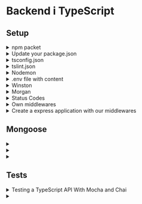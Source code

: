 # Backend i TypeScript

## Setup

<details>
<summary>npm packet</summary>

```shell
npm init -y
npm i express dotenv helmet cors mongoose winston morgan
npm i -D nodemon typescript tslint @types/node @types/express @types/helmet @types/cors @types/mongoose @types/morgan
npm i -D mocha @types/mocha chai @types/chai chai-http @types/chai-http ts-node ts-mocha @types/expect
```

</details>

<details>
<summary>Update your package.json</summary>

```json
{
  "name": "backend",
  "version": "1.0.0",
  "description": "",
  "main": "dist/Server.js",
  "scripts": {
    "prebuild": "tslint -c tslint.json -p tsconfig.json --fix",
    "build": "tsc",
    "prestart": "npm run build",
    "start": "node .",
    "startts": "ts-node-dev src/Server.ts",
    "start:nodemon": "./node_modules/nodemon/bin/nodemon.js",
    "test": "mocha -r ts-node/register src/**/*.spec.ts"
  },
  "keywords": [],
  "author": "",
  "license": "ISC",
  "dependencies": {
    "cors": "^2.8.5",
    "dotenv": "^10.0.0",
    "express": "^4.17.1",
    "helmet": "^4.6.0",
    "mongoose": "^6.0.12",
    "morgan": "^1.10.0",
    "winston": "^3.3.3"
  },
  "devDependencies": {
    "@types/chai": "^4.2.22",
    "@types/chai-http": "^4.2.0",
    "@types/cors": "^2.8.12",
    "@types/expect": "^24.3.0",
    "@types/express": "^4.17.13",
    "@types/helmet": "^4.0.0",
    "@types/mocha": "^9.0.0",
    "@types/mongoose": "^5.11.97",
    "@types/morgan": "^1.9.3",
    "@types/node": "^16.11.6",
    "chai": "^4.3.4",
    "chai-http": "^4.3.0",
    "mocha": "^9.1.3",
    "nodemon": "^2.0.14",
    "ts-node": "^10.4.0",
    "tslint": "^6.1.3",
    "typescript": "^4.4.4"
  }
}
```

</details>

<details>
<summary>tsconfig.json</summary>

Create a file named `tsconfig.json` in the root folder of your project, and add the following configuration.

```json
{
  "compilerOptions": {
    "module": "commonjs",
    "esModuleInterop": true,
    "target": "es6",
    "noImplicitAny": true,
    "moduleResolution": "node",
    "sourceMap": true,
    "outDir": "dist",
    "baseUrl": ".",
    "paths": {
      "*": [
        "node_modules/*"
      ]
    }
  },
  "include": [
    "src/**/*"
  ]
}
```

</details>

<details>
<summary>tslint.json</summary>

Create a new file in the root folder named `tslint.json` file and add the following configuration.

```json
{
  "defaultSeverity": "error",
  "extends": [
    "tslint:recommended"
  ],
  "jsRules": {},
  "rules": {
    "trailing-comma": [
      false
    ]
  },
  "rulesDirectory": []
}
```

</details>

<details>
<summary>Nodemon</summary>

Create `nodemon.json` configuration file inside root directory.

```json
{
  "ignore": [
    ".git",
    "node_modules",
    "dist"
  ],
  "watch": [
    "./src"
  ],
  "exec": "npm start",
  "ext": "ts"
}
```

Add additional script for nodemon inside package.json scripts.

```json
{
  "start:nodemon": "./node_modules/nodemon/bin/nodemon.js"
}
```

- `npm run start:nodemon`

</details>

<details>
<summary>.env file with content</summary>

In root folder, create a file named `.env`. Open the file and add the following:

```env
PORT=3001
MONGODB_URL=mongodb://localhost:27017/
MONGODB_DB_NAME=api
MONGODB_COLLECTION=user
NODE_ENV=development
```

</details>

<details>
<summary>Winston</summary>

Create folder `utils` in `src`and create file `Logger.ts` with content:

```typescript
import winston from 'winston'

const levels = {
	error: 0,
	warn: 1,
	info: 2,
	http: 3,
	debug: 4,
}

const level = () => {
	const env = process.env.NODE_ENV || 'development'
	const isDevelopment = env === 'development'
	return isDevelopment ? 'debug' : 'warn'
}

const colors = {
	error: 'red',
	warn: 'yellow',
	info: 'green',
	http: 'magenta',
	debug: 'white',
}

winston.addColors(colors)

const format = winston.format.combine(
	winston.format.timestamp({format: 'YYYY-MM-DD HH:mm:ss:ms'}),
	winston.format.colorize({all: true}),
	winston.format.printf(
		(info) => `${ info.timestamp } ${ info.level }: ${ info.message }`,
	),
)

const transports = [
	new winston.transports.Console(),
	new winston.transports.File({
		filename: 'logs/error.log',
		level: 'error',
	}),
	new winston.transports.File({filename: 'logs/all.log'}),
]

const Logger = winston.createLogger({
	level: level(),
	levels,
	format,
	transports,
})

export default Logger
```

Logger commands:

```typescript
Logger.error("This is an error log");
Logger.warn("This is a warn log");
Logger.info("This is a info log");
Logger.http("This is a http log");
Logger.debug("This is a debug log");
```

</details>

<details>
<summary>Morgan</summary>

Create folder `middlewares` in `src`and create file `MorganMiddleware.ts` with content:

```typescript
import morgan, { StreamOptions } from "morgan";

import Logger from "../utils/logger";

const stream: StreamOptions = {
	write: (message) => Logger.http(message),
};

const skip = () => {
	const env = process.env.NODE_ENV || "development";
	return env !== "development";
};

const MorganMiddleware = morgan(
	":method :url :status :res[content-length] - :response-time ms", {stream, skip}
);

export default MorganMiddleware;
```

</details>

<details>
<summary>Status Codes</summary>

In `configurations`-folder create `StatusCode.ts` with content:

```typescript
// 1xx informational response – the request was received, continuing process

// 2xx successful – the request was successfully received, understood, and accepted
const OK = 200
const CREATED = 201

// 3xx redirection – further action needs to be taken in order to complete the request

// 4xx client error – the request contains bad syntax or cannot be fulfilled
const BAD_REQUEST = 400
const UNAUTHORIZED = 401
const FORBIDDEN = 403
const NOT_FOUND = 404
const METHOD_NOT_ALLOWED = 405

// 5xx server error – the server failed to fulfil an apparently valid request
const INTERNAL_SERVER_ERROR = 500

export default {
	OK,
	CREATED,
	BAD_REQUEST,
	UNAUTHORIZED,
	FORBIDDEN,
	NOT_FOUND,
	METHOD_NOT_ALLOWED,
	INTERNAL_SERVER_ERROR
}
```

</details>

<details>
<summary>Own middlewares</summary>

In `configurations`-folder create `Middleware.ts` with content:

```typescript
import dotenv from 'dotenv'
import StatusCode from '../configuration/StatusCode'

dotenv.config()
const env = process.env.NODE_ENV

// Own made middlewares
const notFound = (req: { originalUrl: any; }, res: { status: (arg0: number) => void; }, next: (arg0: Error) => void) => {
	const error = new Error(`Not Found: ${ req.originalUrl }`)
	res.status(StatusCode.NOT_FOUND)
	next(error)
}

const errorHandler = (error: any, req: any, res: any, next: any) => {
	const statusCode = res.statusCode === 200 ? 500 : res.statusCode
	res.status(statusCode)
	res.json({
		statusCode,
		message: error.message,
		stackTrace: env === 'development' ? error.stack : 'lol'
	})
}

export default {
	notFound,
	errorHandler
}
```

</details>

<details>
<summary>Create a express application with our middlewares</summary>

Create a folder named `src`. In this folder, create a file named `Server.ts`. Open the file and add the following
JavaScript.

```typescript
import express from 'express'
import dotenv from 'dotenv'
import cors from 'cors'
import Logger from './utils/Logger'
import MorganMiddleware from './middlewares/MorganMiddleware'
import StatusCode from './configuration/StatusCode'
import { notFound, errorHandler } from './middlewares/Middleware'

const app = express()
const port = process.env.PORT

// Middlewares
const allowedOrigins = ['http://localhost:3000']
const allowedMethods = ['GET', 'POST', 'PUT', 'DELETE']

const options: cors.CorsOptions = {
	origin: allowedOrigins,
	methods: allowedMethods
}

app.use(cors(options))
app.use(express.urlencoded({extended: false}))
app.use(express.json())
app.use(MorganMiddleware)
app.use(errorHandler)

app.get('/', (req, res) => {
	res.status(StatusCode.OK).send('API is Alive with TypeScript!')
})

app.use(notFound)

app.listen(port, () => {
	Logger.info(`server started at http://localhost:${ port }`)
})

export default app
```

Now, from the terminal or command line, you can launch the application.

`npm run start`

or

`npm run start:nodemon`

If all goes well, you should see this message written to the console.

`server started at http://localhost:3001`

</details>

## Mongoose

<details>
<summary></summary>
</details>


<details>
<summary></summary>
</details>


<details>
<summary></summary>
</details>

## Tests

<details>
<summary>Testing a TypeScript API With Mocha and Chai</summary>

[source](https://tutorialedge.net/typescript/testing-typescript-api-with-mocha-chai/)

First and foremost, we’ll have to install the libraries that we wish to use to test our systems.

```shell
npm i chai-http @types/chai-http @types/express @mocha
```

Once you have installed the above packages, you will have to add the `test` script to your `package.json` file within your project:

```json
{
  "scripts": {
    "test": "mocha -r ts-node/register src/**/*.spec.ts"
  }
}
```

This will subsequently allow you to run `npm run test` within your project, and it will walk through every test file that features `.spec.ts` in its filename.

### A Simple Test

Ok, so we’ve got the necessary libraries installed, how do we then go about using these to test our codebase?

Well, let’s start by writing a really simple `chai` test suite that will test a very simple `/` API endpoint.

Create a file `Server.spec.ts` with content:

```typescript
import Chai from 'chai'
import 'mocha'
import StatusCode from './configuration/StatusCode'
import app from './Server'
import chaiHttp = require('chai-http')

Chai.use(chaiHttp)
const expect = Chai.expect

describe('API Alive Request', () => {
	it('should return "API is Alive with TypeScript!" on call', () => {
		return Chai.request(app).get('/')
			.then(res => {
				expect(res.text).to.eql('API is Alive with TypeScript!')
				expect(res.status).to.equal(StatusCode.OK)
			})
	})
})
```

</details>


<details>
<summary></summary>
</details>
